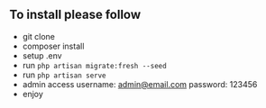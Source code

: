 ## To install please follow

- git clone
- composer install
- setup .env
- run `php artisan migrate:fresh --seed`
- run `php artisan serve`
- admin access username: admin@email.com password: 123456 
- enjoy
